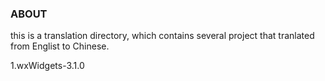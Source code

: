 ### ABOUT ###
this is a translation directory, which contains several project that tranlated from Englist to Chinese.

1.wxWidgets-3.1.0
